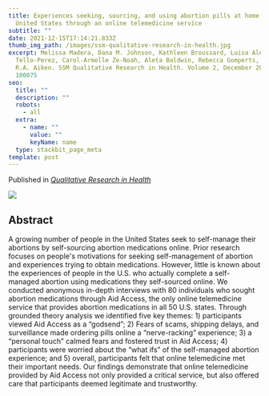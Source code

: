 ```yaml
---
title: Experiences seeking, sourcing, and using abortion pills at home in the
  United States through an online telemedicine service
subtitle: ""
date: 2021-12-15T17:14:21.833Z
thumb_img_path: /images/ssm-qualitative-research-in-health.jpg
excerpt: Melissa Madera, Dana M. Johnson, Kathleen Broussard, Luisa Alejandra
  Tello-Perez, Carol-Armelle Ze-Noah, Aleta Baldwin, Rebecca Gomperts, Abigail
  R.A. Aiken. SSM Qualitative Research in Health. Volume 2, December 2022,
  100075
seo:
  title: ""
  description: ""
  robots:
    - all
  extra:
    - name: ""
      value: ""
      keyName: name
  type: stackbit_page_meta
template: post
---
```

Published in *[Qualitative Research in Health](https://doi.org/10.1016/j.ssmqr.2022.100075)*

![](/images/ssm-qualitative-research-in-health.jpg)

<!--StartFragment-->

## Abstract

A growing number of people in the United States seek to self-manage their abortions by self-sourcing abortion medications online. Prior research focuses on people's motivations for seeking self-management of abortion and experiences trying to obtain medications. However, little is known about the experiences of people in the U.S. who actually complete a self-managed abortion using medications they self-sourced online. We conducted anonymous in-depth interviews with 80 individuals who sought abortion medications through Aid Access, the only online telemedicine service that provides abortion medications in all 50 U.S. states. Through grounded theory analysis we identified five key themes: 1) participants viewed Aid Access as a “godsend”; 2) Fears of scams, shipping delays, and surveillance made ordering pills online a “nerve-racking” experience; 3) a “personal touch” calmed fears and fostered trust in Aid Access; 4) participants were worried about the “what ifs” of the self-managed abortion experience; and 5) overall, participants felt that online telemedicine met their important needs. Our findings demonstrate that online telemedicine provided by Aid Access not only provided a critical service, but also offered care that participants deemed legitimate and trustworthy.

<!--EndFragment-->